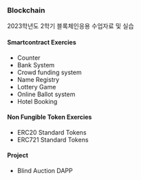 ### Blockchain
2023학년도 2학기 블록체인응용 수업자료 및 실습

#### Smartcontract Exercies 
- Counter
- Bank System
- Crowd funding system
- Name Registry
- Lottery Game
- Online Ballot system
- Hotel Booking

#### Non Fungible Token Exercies
- ERC20 Standard Tokens
- ERC721 Standard Tokens

#### Project
- Blind Auction DAPP